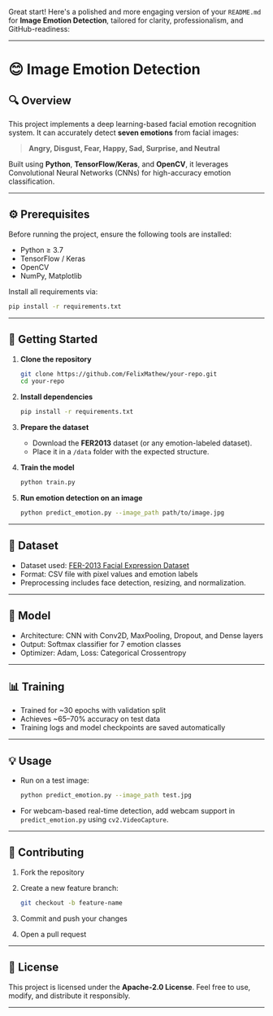 Great start! Here's a polished and more engaging version of your `README.md` for **Image Emotion Detection**, tailored for clarity, professionalism, and GitHub-readiness:

---

# 😊 Image Emotion Detection

## 🔍 Overview

This project implements a deep learning-based facial emotion recognition system.
It can accurately detect **seven emotions** from facial images:

> **Angry, Disgust, Fear, Happy, Sad, Surprise, and Neutral**

Built using **Python**, **TensorFlow/Keras**, and **OpenCV**, it leverages Convolutional Neural Networks (CNNs) for high-accuracy emotion classification.

---

## ⚙️ Prerequisites

Before running the project, ensure the following tools are installed:

* Python ≥ 3.7
* TensorFlow / Keras
* OpenCV
* NumPy, Matplotlib

Install all requirements via:

```bash
pip install -r requirements.txt
```

---

## 🚀 Getting Started

1. **Clone the repository**

   ```bash
   git clone https://github.com/FelixMathew/your-repo.git
   cd your-repo
   ```

2. **Install dependencies**

   ```bash
   pip install -r requirements.txt
   ```

3. **Prepare the dataset**

   * Download the **FER2013** dataset (or any emotion-labeled dataset).
   * Place it in a `/data` folder with the expected structure.

4. **Train the model**

   ```bash
   python train.py
   ```

5. **Run emotion detection on an image**

   ```bash
   python predict_emotion.py --image_path path/to/image.jpg
   ```

---

## 📂 Dataset

* Dataset used: [FER-2013 Facial Expression Dataset](https://www.kaggle.com/datasets/msambare/fer2013)
* Format: CSV file with pixel values and emotion labels
* Preprocessing includes face detection, resizing, and normalization.

---

## 🧠 Model

* Architecture: CNN with Conv2D, MaxPooling, Dropout, and Dense layers
* Output: Softmax classifier for 7 emotion classes
* Optimizer: Adam, Loss: Categorical Crossentropy

---

## 📊 Training

* Trained for \~30 epochs with validation split
* Achieves \~65–70% accuracy on test data
* Training logs and model checkpoints are saved automatically

---

## 💡 Usage

* Run on a test image:

  ```bash
  python predict_emotion.py --image_path test.jpg
  ```
* For webcam-based real-time detection, add webcam support in `predict_emotion.py` using `cv2.VideoCapture`.

---

## 🤝 Contributing

1. Fork the repository
2. Create a new feature branch:

   ```bash
   git checkout -b feature-name
   ```
3. Commit and push your changes
4. Open a pull request

---

## 📜 License

This project is licensed under the **Apache-2.0 License**.
Feel free to use, modify, and distribute it responsibly.

---


